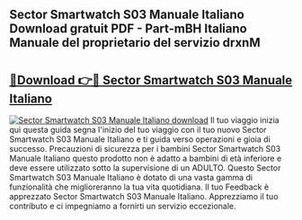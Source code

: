 ## Sector Smartwatch S03 Manuale Italiano Download gratuit PDF - Part-mBH Italiano Manuale del proprietario del servizio drxnM

# <h2><a href="http://dfed7s.blite.top/?on=Sector+Smartwatch+S03+Manuale+Italiano">🔗Download 👉🔴 Sector Smartwatch S03 Manuale Italiano</a></h2>

[![Sector Smartwatch S03 Manuale Italiano download](https://i.imgur.com/lujVjoI.png)](http://dfed7s.blite.top/?on=Sector+Smartwatch+S03+Manuale+Italiano)
Il tuo viaggio inizia qui questa guida segna l'inizio del tuo viaggio con il tuo nuovo Sector Smartwatch S03 Manuale Italiano e ti guida verso operazioni e gioia di successo. Precauzioni di sicurezza per i bambini Sector Smartwatch S03 Manuale Italiano questo prodotto non è adatto a bambini di età inferiore e deve essere utilizzato sotto la supervisione di un ADULTO. Questo Sector Smartwatch S03 Manuale Italiano è dotato di una vasta gamma di funzionalità che miglioreranno la tua vita quotidiana. Il tuo Feedback è apprezzato Sector Smartwatch S03 Manuale Italiano. Apprezziamo il tuo contributo e ci impegniamo a fornirti un servizio eccezionale.
